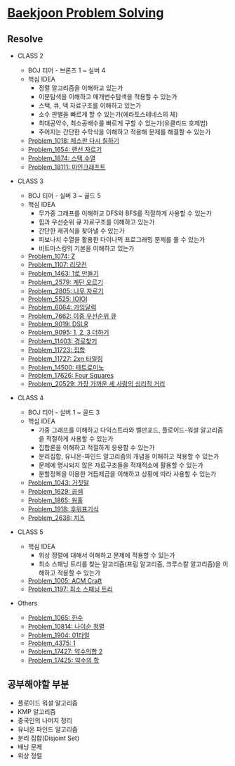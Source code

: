 # [Baekjoon Problem Solving](https://www.acmicpc.net/)

## Resolve

- CLASS 2

  - BOJ 티어 - 브론즈 1 ~ 실버 4
  - 핵심 IDEA
    - 정렬 알고리즘을 이해하고 있는가
    - 이분탐색을 이해하고 매개변수탐색을 적용할 수 있는가
    - 스택, 큐, 덱 자료구조를 이해하고 있는가
    - 소수 판별을 빠르게 할 수 있는가(에라토스테네스의 체)
    - 최대공약수, 최소공배수를 빠르게 구할 수 있는가(유클리드 호제법)
    - 주어지는 간단한 수학식을 이해하고 적용해 문제를 해결할 수 있는가
  - [Problem_1018: 체스판 다시 칠하기](Problem_1000~1999/Problem_1018/)
  - [Problem_1654: 랜선 자르기](Problem_1000~1999/Problem_1654/)
  - [Problem_1874: 스택 수열](Problem_1000~1999/Problem_1874/)
  - [Problem_18111: 마인크래프트](Problem_18000~18999/Problem_18111/)

- CLASS 3

  - BOJ 티어 - 실버 3 ~ 골드 5
  - 핵심 IDEA
    - 무가중 그래프를 이해하고 DFS와 BFS를 적절하게 사용할 수 있는가
    - 힙과 우선순위 큐 자료구조를 이해하고 있는가
    - 간단한 재귀식을 찾아낼 수 있는가
    - 피보나치 수열을 활용한 다이나믹 프로그래밍 문제를 풀 수 있는가
    - 비트마스킹의 기본을 이해하고 있는가
  - [Problem_1074: Z](Problem_1000~1999/Problem_1074/)
  - [Problem_1107: 리모컨](Problem_1000~1999/Problem_1107/)
  - [Problem_1463: 1로 만들기](Problem_1000~1999/Problem_1463/)
  - [Problem_2579: 계단 오르기](Problem_2000~2999/Problem_2579/)
  - [Problem_2805: 나무 자르기](Problem_2000~2999/Problem_2805/)
  - [Problem_5525: IOIOI](Problem_5000~5999/Problem_5525/)
  - [Problem_6064: 카잉달력](Problem_6000~6999/Problem_6064/)
  - [Problem_7662: 이중 우선순위 큐](Problem_7000~7999/Problem_7662/)
  - [Problem_9019: DSLR](Problem_9000~9999/Problem_9019/)
  - [Problem_9095: 1, 2, 3 더하기](Problem_9000~9999/Problem_9095/)
  - [Problem_11403: 경로찾기](Problem_11000~11999/Problem_11403/)
  - [Problem_11723: 집합](Problem_11000~11999/Problem_11723/)
  - [Problem_11727: 2xn 타일링](Problem_11000~11999/Problem_11727/)
  - [Problem_14500: 테트로미노](Problem_14000~14999/Problem_14500/)
  - [Problem_17626: Four Squares](Problem_17000~17999/Problem_17626/)
  - [Problem_20529: 가장 가까운 세 사람의 심리적 거리](Problem_20000~20999/Problem_20529/)

- CLASS 4

  - BOJ 티어 - 실버 1 ~ 골드 3
  - 핵심 IDEA
    - 가중 그래프를 이해하고 다익스트라와 벨만포드, 플로이드-워셜 알고리즘을 적절하게 사용할 수 있는가
    - 집합론을 이해하고 적절하게 응용할 수 있는가
    - 분리집합, 유니온-파인드 알고리즘의 개념을 이해하고 적용할 수 있는가
    - 문제에 명시되지 않은 자료구조들을 적재적소에 활용할 수 있는가
    - 분할정복을 이용한 거듭제곱을 이해하고 상황에 따라 사용할 수 있는가
  - [Problem_1043: 거짓말](Problem_1000~1999/Problem_1043/)
  - [Problem_1629: 곱셈](Problem_1000~1999/Problem_1629/)
  - [Problem_1865: 웜홀](Problem_1000~1999/Problem_1865/)
  - [Problem_1918: 후위표기식](Problem_1000~1999/Problem_1918/)
  - [Problem_2638: 치즈](Problem_2000~2999/Problem_2638/)

- CLASS 5

  - 핵심 IDEA
    - 위상 정렬에 대해서 이해하고 문제에 적용할 수 있는가
    - 최소 스패닝 트리를 찾는 알고리즘(프림 알고리즘, 크루스칼 알고리즘)을 이해하고 적용할 수 있는가
  - [Problem_1005: ACM Craft](Problem_1000~1999/Problem_1005/)
  - [Problem_1197: 최소 스패닝 트리](Problem_1000~1999/Problem_1197/)

- Others
  - [Problem_1065: 한수](Problem_1000~1999/Problem_1065)
  - [Problem_10814: 나이순 정렬](Problem_10000~10999/Problem_10814)
  - [Problem_1904: 01타일](Problem_1000~1999/Problem_1904)
  - [Problem_4375: 1](Problem_4000~4999/Problem_4375)
  - [Problem_17427: 약수의합 2](Problem_17000~17999/Problem_17427/)
  - [Problem_17425: 약수의 합](Problem_17000~17999/Problem_17425/)

## 공부해야할 부분

- 플로이드 워셜 알고리즘
- KMP 알고리즘
- 중국인의 나머지 정리
- 유니온 파인드 알고리즘
- 분리 집합(Disjoint Set)
- 배낭 문제
- 위상 정렬
